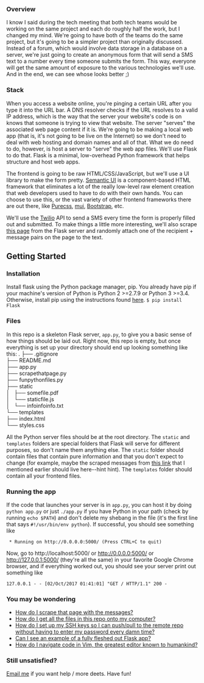 ### Overview
I know I said during the tech meeting that both tech teams would be working on
the same project and each do roughly half the work, but I changed my mind.
We're going to have both of the teams do the same project, but it's going to be
a simpler project than originally discussed. Instead of a forum, which would
involve data storage in a database on a server, we're just going to create an
anonymous form that will send a SMS text to a number every time someone submits
the form. This way, everyone will get the same amount of exposure to the
various technologies we'll use. And in the end, we can see whose looks better
;) 

### Stack
When you access a website online, you're pinging a certain URL after you type
it into the URL bar. A DNS resolver checks if the URL resolves to a valid IP
address, which is the way that the server your website's code is on knows that
someone is trying to view that website. The server "serves" the associated web
page content if it is. We're going to be making a local web app (that is, it's
not going to be live on the Internet) so we don't need to deal with web hosting
and domain names and all of that. What we do need to do, however, is host a
server to "serve" the web app files. We'll use Flask to do that. Flask is a
minimal, low-overhead Python framework that helps structure and host web apps.

The frontend is going to be raw HTML/CSS/JavaScript, but we'll use a UI library
to make the form pretty. [Semantic UI](https://semantic-ui.com/) is a
component-based HTML framework that eliminates a lot of the really low-level
raw element creation that web developers used to have to do with their own
hands. You can choose to use this, or the vast variety of other frontend
frameworks there are out there, like [Purecss](https://purecss.io/),
[mui](https://www.muicss.com/), [Bootstrap](http://getbootstrap.com/), etc.

We'll use the [Twilio](https://www.twilio.com/) API to send a SMS every time
the form is properly filled out and submitted. To make things a little more
interesting, we'll also scrape [this
page](http://echenran.pythonanywhere.com/c4gdata) from the Flask server and
randomly attach one of the recipient + message pairs on the page to the text.

## Getting Started

### Installation
Install flask using the Python package manager, pip. You already have pip if
your machine's version of Python is Python 2 >=2.7.9 or Python 3 >=3.4.
Otherwise, install pip using the instructions found
[here](https://pip.pypa.io/en/stable/installing/).
``$ pip install Flask``

### Files

In this repo is a skeleton Flask server, `app.py`, to give you a basic sense
of how things should be laid out. Right now, this repo is empty, but once
everything is set up your directory should end up looking something like this:
.
├── .gitignore  
├── README.md  
├── app.py  
├── scrapethatpage.py  
├── funpythonfiles.py  
├── static  
│   ├── somefile.pdf  
│   └── staticfile.js  
│   └── infoinfoinfo.txt  
└── templates  
    ├── index.html  
    └── styles.css  

All the Python server files should be at the root directory. The `static` and
`templates` folders are special folders that Flask will serve for different
purposes, so don't name them anything else. The `static` folder should contain
files that contain pure information and that you don't expect to change (for
example, maybe the scraped messages from [this
link](http://echenran.pythonanywhere.com/c4gdata) that I mentioned earlier
should live here--hint hint). The `templates` folder should contain all your
frontend files.

### Running the app
If the code that launches your server is in `app.py`, you can host it by doing
``python app.py``
or just
``./app.py`` if you have Python in your path (check by running `echo $PATH`)
and don't delete my shebang in the file (it's the first line that says
`#!/usr/bin/env python`). If successful, you should see something like 
```
 * Running on http://0.0.0.0:5000/ (Press CTRL+C to quit)
```
Now, go to http://localhost:5000/ or http://0.0.0.0:5000/ or
http://127.0.0.1:5000/ (they're all the same) in your favorite Google Chrome 
browser, and if everything worked out, you should see your server print out 
something like
```
127.0.0.1 - - [02/Oct/2017 01:41:01] "GET / HTTP/1.1" 200 -
```

### You may be wondering
- [How do I scrape that page with the messages?](http://docs.python-guide.org/en/latest/scenarios/scrape/)
- [How do I get all the files in this repo onto my computer?](https://help.github.com/articles/fork-a-repo/)
- [How do I set up my SSH keys so I can push/pull to the remote repo without having to enter my password every damn time?](https://help.github.com/articles/generating-a-new-ssh-key-and-adding-it-to-the-ssh-agent/)
- [Can I see an example of a fully fleshed out Flask app?](https://github.com/pallets/flask/tree/master/examples/flaskr/)
- [How do I navigate code in Vim, the greatest editor known to humankind?](https://vim-adventures.com/)

### Still unsatisfied?
[Email me](mailto:ecr.chen@yale.edu) if you want help / more deets. Have fun!
